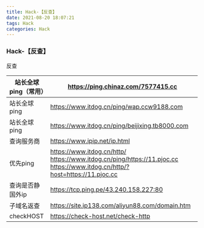 ```yaml
---
title: Hack-【反查】
date: 2021-08-20 18:07:21
tags: Hack
categories: Hack
---
```


### Hack-【反查】

反查

| 站长全球ping（常用） | https://ping.chinaz.com/7577415.cc             |
| -------------------- | ---------------------------------------------- |
| 站长全球ping         | https://www.itdog.cn/ping/wap.ccw9188.com      |
| 站长全球ping         | https://www.itdog.cn/ping/beijixing.tb8000.com |
| 查询服务商           | https://www.ipip.net/ip.html                   |
| 优先ping             | https://www.itdog.cn/http/ https://www.itdog.cn/ping/https://11.pjoc.cc https://www.itdog.cn/http/?host=https://11.pjoc.cc                     |
| 查询是否静国外ip     | https://tcp.ping.pe/43.240.158.227:80          |
| 子域名返查           | https://site.ip138.com/aliyun88.com/domain.htm |
| checkHOST            | https://check-host.net/check-http|